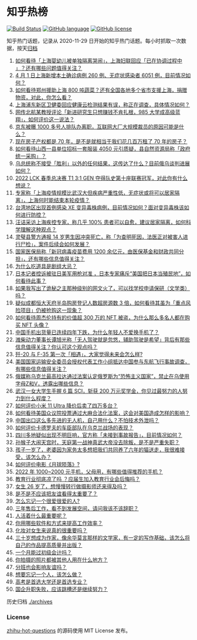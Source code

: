 # 知乎热榜
[![Build Status](https://github.com/ToWeLong/zhihu-hot-questions/workflows/CI/badge.svg)](https://github.com/ToWeLong/zhihu-hot-questions/actions)
[![GitHub language](https://img.shields.io/badge/language-golang-orange.svg)](https://golang.org/)
[![GitHub license](https://img.shields.io/github/license/ToWeLong/zhihu-hot-questions)](https://github.com/ToWeLong/zhihu-hot-questions/blob/main/LICENSE)

知乎热门话题，记录从 2020-11-29 日开始的知乎热门话题。每小时抓取一次数据，按天[归档](./archives)

<!-- BEGIN -->

1. [如何看待「上海婴幼儿被单独隔离哭闹」，上海妇联回应「已在协调过程中 」？还有哪些问题值得关注？](https://www.zhihu.com/question/525590984)
1. [4 月 1 日上海新增本土确诊病例 260 例、无症状感染者 6051 例，目前情况如何？](https://www.zhihu.com/question/525540509)
1. [如何看待郑州援助上海 800 吨蔬菜？还有全国各地多个省市支援上海，捐赠物资，对此，你怎么看？](https://www.zhihu.com/question/525400538)
1. [上海浦东新区卫健委回应健康云检测结果有误，称正在调查，具体情况如何？](https://www.zhihu.com/question/525657370)
1. [网传北航某教授评论「新进研究生只想赚钱不肯扎根，985 大学成高级蓝翔」，如何评价这一说法？](https://www.zhihu.com/question/525414992)
1. [京东被曝 1000 多号人排队办离职，互联网大厂大规模裁员的原因可能是什么？](https://www.zhihu.com/question/525445250)
1. [现在房子产权都是 70 年，是不是就相当于我们花几百万租了 70 年的房子？](https://www.zhihu.com/question/292725148)
1. [如何看待山西一县单位招标一套服装 4050 元引质疑，县自然资源局称「政府统一采购」？](https://www.zhihu.com/question/525542320)
1. [乌总统称不接受「胜利」以外的任何结果，这传达了什么？目前俄乌谈判进展如何？](https://www.zhihu.com/question/525661995)
1. [2022 LCK 春季总决赛 T1 3:1 GEN 夺得队史第十座联赛冠军，对此你有什么想说？](https://www.zhihu.com/question/525609582)
1. [专家称「上海疫情规模比武汉大但疾病严重性低，无症状或将可以居家隔离」，上海何时能结束本轮疫情？](https://www.zhihu.com/question/525563347)
1. [台湾地区出现首例感染 XE 变异毒株病例，目前情况如何？面对变异毒株该如何进行防控？](https://www.zhihu.com/question/525610312)
1. [汪诘采访上海疾控专家，称几乎 100% 患者可以自愈，建议居家隔离，如何科学理解这种观点？](https://www.zhihu.com/question/525687098)
1. [灵璧县警方通报 14 岁男生因冲突死亡，称「为查明死因，法医正对被害人进行尸检」，案件后续会如何发展？](https://www.zhihu.com/question/525609212)
1. [国家医保局称「新冠病毒疫苗费用 1200 余亿元，由医保基金和财政共同分担」，还有哪些信息值得关注？](https://www.zhihu.com/question/525544996)
1. [为什么吃道具是剧组大忌？](https://www.zhihu.com/question/47907880)
1. [日本记者控诉被驻日美军用枪对准 ，日本专家痛斥“美国把日本当殖民地”，如何看待此事？](https://www.zhihu.com/question/525543023)
1. [如果我写出了诡秘之主那种级别的网文火了，可以找学校申请保研（文学类）吗？](https://www.zhihu.com/question/525403862)
1. [疑似成都恒大天府半岛购房登记人数超房源数 3 倍，如何看待其虽为「重点风险项目」仍被抢购这一现象？](https://www.zhihu.com/question/525498898)
1. [如何看待周杰伦持有的价值超 300 万的 NFT 被盗，为什么那么多名人都在购买 NFT 头像？](https://www.zhihu.com/question/525433404)
1. [中国手机出货量已连续四年下跌，为什么年轻人不爱换手机了？](https://www.zhihu.com/question/525046366)
1. [潍柴动力董事长谭旭光称「无人驾驶就是忽悠，辅助驾驶是希望」背后有那些信息值得关注？你认可这个观点吗？](https://www.zhihu.com/question/525589861)
1. [歼-20 与 F-35 第一次「相遇」，大家觉得未来会怎么样?](https://www.zhihu.com/question/525235415)
1. [美国国家运输安全委员会授权代表工作小组抵达中国参与东航飞行事故调查，有哪些信息值得关注？](https://www.zhihu.com/question/525643733)
1. [俄媒称乌克兰最高拉达通过法案认定俄罗斯为“恐怖主义国家”，禁止在乌使用字母Z和V，透露出哪些信息？](https://www.zhihu.com/question/525574796)
1. [武汉一女大学生手握 6 篇 SCI，斩获 200 万元奖学金，你见过最努力的人努力到什么程度？](https://www.zhihu.com/question/525259752)
1. [如何评价小米 11 Ultra 降价后卖了四万多台？](https://www.zhihu.com/question/525386510)
1. [如何看待美国众议院投票通过大麻合法化法案，这会对美国造成怎样的影响？](https://www.zhihu.com/question/525536611)
1. [中国出口这么多先进的无人机，自己用什么？不怕技术外泄吗？](https://www.zhihu.com/question/52249171)
1. [如何评价卡德罗夫的车臣部队在乌克兰战场的表现？](https://www.zhihu.com/question/524570834)
1. [四川多地疑似出现不明巨响，官方称「未接到事故报告」，目前情况如何？](https://www.zhihu.com/question/525428946)
1. [孙猴子大闹天宫时，天庭第一战神真武大帝没去除叛，是不是严重失职？](https://www.zhihu.com/question/524381703)
1. [孩子一岁了，老婆因为家务太多想把我们共同养了六年的猫送走，我很难接受，该怎么办？](https://www.zhihu.com/question/525454556)
1. [如何评价电影《月球陨落》?](https://www.zhihu.com/question/524105822)
1. [2022 年 1000~2000 元手机，父母用，有哪些值得推荐的手机？](https://www.zhihu.com/question/519685631)
1. [教育行业彻底凉了吗 ？应届生加入教育行业会后悔吗？](https://www.zhihu.com/question/522012684)
1. [女生 26 岁了，想慢慢转行做摄影师还来得及吗？](https://www.zhihu.com/question/524549174)
1. [是不是不应该把友谊看得太重要了？](https://www.zhihu.com/question/525287464)
1. [怎么忘记一个很爱很爱的人?](https://www.zhihu.com/question/523117931)
1. [三年售后工作，看不到发展空间，请问我该不该辞职？](https://www.zhihu.com/question/524945139)
1. [人活着什么最重要呢？](https://www.zhihu.com/question/524486329)
1. [你用哪些软件和方式来提高工作效率？](https://www.zhihu.com/question/20814897)
1. [化妆对女生来说真的很重要吗？](https://www.zhihu.com/question/521286964)
1. [三十岁想成为作家，像余华莫言那样的文学家，有一定的写作基础，该怎么将自己的作品提高质量并出版？](https://www.zhihu.com/question/519240627)
1. [一个月能过初级会计吗？](https://www.zhihu.com/question/523295858)
1. [你拍摄的照片都被其他人用在什么地方？](https://www.zhihu.com/question/301858300)
1. [分班也会影响友谊吗？](https://www.zhihu.com/question/524073021)
1. [想要忘记一个人，该怎么做？](https://www.zhihu.com/question/523726646)
1. [高考是首选大学还是首选专业？](https://www.zhihu.com/question/518970757)
1. [国企升职失败，应该跳槽还是继续努力？](https://www.zhihu.com/question/520520591)

<!-- END -->

历史归档 [./archives](./archives)


### License
[zhihu-hot-questions](https://github.com/towelong/zhihu-hot-questions) 的源码使用 MIT License 发布。